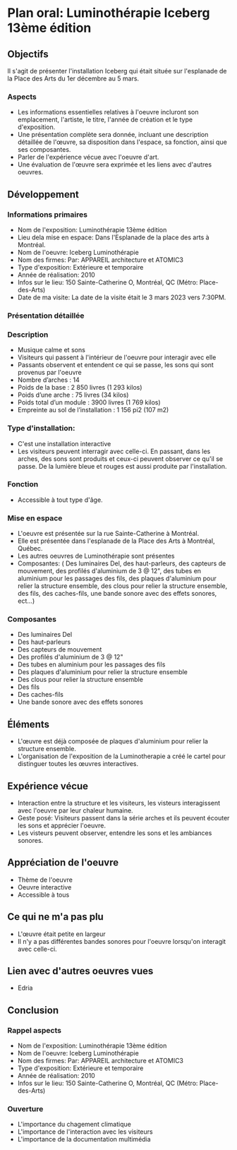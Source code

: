 # Plan oral: Luminothérapie Iceberg 13ème édition

## Objectifs

Il s'agit de présenter l'installation Iceberg qui était située sur l'esplanade de la Place des Arts du 1er décembre au 5 mars.

### Aspects

* Les informations essentielles relatives à l'oeuvre incluront son emplacement, l'artiste, le titre, l'année de création et le type d'exposition.
* Une présentation complète sera donnée, incluant une description détaillée de l'œuvre, sa disposition dans l'espace, sa fonction, ainsi que ses composantes.
* Parler de l'expérience vécue avec l'oeuvre d'art.
* Une évaluation de l'œuvre sera exprimée et les liens avec d'autres oeuvres.

## Développement

### Informations primaires

* Nom de l'exposition: Luminothérapie 13ème édition
* Lieu dela mise en espace: Dans l'Esplanade de la place des arts à Montréal.
* Nom de l'oeuvre: Iceberg Luminothérapie
* Nom des firmes: Par: APPAREIL architecture et ATOMIC3
* Type d'exposition: Extérieure et temporaire
* Année de réalisation: 2010
* Infos sur le lieu: 150 Sainte-Catherine O, Montréal, QC (Métro: Place-des-Arts)
* Date de ma visite: La date de la visite était le 3 mars 2023 vers 7:30PM.

### Présentation détaillée

### Description

* Musique calme et sons 
* Visiteurs qui passent à l'intérieur de l'oeuvre pour interagir avec elle
* Passants observent et entendent ce qui se passe, les sons qui sont provenus par l'oeuvre
* Nombre d’arches : 14
* Poids de la base : 2 850 livres (1 293 kilos)
* Poids d’une arche : 75 livres (34 kilos)
* Poids total d’un module : 3900 livres (1 769 kilos)
* Empreinte au sol de l’installation : 1 156 pi2 (107 m2)

### Type d'installation:
* C'est une installation interactive
* Les visiteurs peuvent interragir avec celle-ci. En passant, dans les arches, des sons sont produits et ceux-ci peuvent observer ce qu'il se passe. De la lumière bleue et rouges est aussi produite par l'installation.

### Fonction

* Accessible à tout type d'âge.

### Mise en espace

* L'oeuvre est présentée sur la rue Sainte-Catherine à Montréal. 
* Elle est présentée dans l'esplanade de la Place des Arts à Montréal, Québec.
* Les autres oeuvres de Luminothérapie sont présentes
* Composantes: ( Des luminaires Del, des haut-parleurs, des capteurs de mouvement, des profilés d'aluminium de 3 @ 12", des tubes en aluminium pour les passages des fils, des plaques d'aluminium pour relier la structure ensemble, des clous pour relier la structure ensemble, des fils, des caches-fils, une bande sonore avec des effets sonores, ect...)

### Composantes

* Des luminaires Del
* Des haut-parleurs
* Des capteurs de mouvement
* Des profilés d'aluminium de 3 @ 12"
* Des tubes en aluminium pour les passages des fils
* Des plaques d'aluminium pour relier la structure ensemble
* Des clous pour relier la structure ensemble
* Des fils
* Des caches-fils
* Une bande sonore avec des effets sonores

## Éléments
* L'œuvre est déjà composée de plaques d'aluminium pour relier la structure ensemble. 
* L'organisation de l'exposition de la Luminotherapie a créé le cartel pour distinguer toutes les œuvres interactives.

## Expérience vécue

* Interaction entre la structure et les visiteurs, les visteurs interagissent avec l'oeuvre par leur chaleur humaine.
* Geste posé: Visiteurs passent dans la série arches et ils peuvent écouter les sons et apprécier l'oeuvre.
* Les visteurs peuvent observer, entendre les sons et les ambiances sonores.

## Appréciation de l'oeuvre

* Thème de l'oeuvre
* Oeuvre interactive
* Accessible à tous

## Ce qui ne m'a pas plu

* L'œuvre était petite en largeur
* Il n'y a pas différentes bandes sonores pour l'oeuvre lorsqu'on interagit avec celle-ci.

## Lien avec d'autres oeuvres vues

* Edria

## Conclusion

### Rappel aspects

* Nom de l'exposition: Luminothérapie 13ème édition
* Nom de l'oeuvre: Iceberg Luminothérapie
* Nom des firmes: Par: APPAREIL architecture et ATOMIC3
* Type d'exposition: Extérieure et temporaire
* Année de réalisation: 2010
* Infos sur le lieu: 150 Sainte-Catherine O, Montréal, QC (Métro: Place-des-Arts)

### Ouverture

* L'importance du chagement climatique
* L'importance de l'interaction avec les visiteurs
* L'importance de la documentation multimédia
